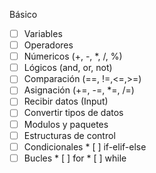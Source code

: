 Básico
* [ ]  Variables
* [ ]  Operadores
  * [ ]  Númericos (+, -, *, /, %)
  * [ ]  Lógicos (and, or, not)
  * [ ]  Comparación (==, !=,<=,>=)
  * [ ]  Asignación (+=, -=, *=, /=)
* [ ]  Recibir datos (Input)
  * [ ]  Convertir tipos de datos
* [ ]  Modulos y paquetes
* [ ]  Estructuras de control
  * [ ]  Condicionales
    * [ ]  if-elif-else
  * [ ]  Bucles
    * [ ]  for
    * [ ]  while